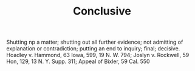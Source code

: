 ---
title: Conclusive
letter: C
permalink: "/definitions/bld-conclusive.html"
body: Shutting np a matter; shutting out all further evidence; not admitting of explanation
  or contradiction; putting an end to inquiry; final; decisive. Hoadley v. Hammond,
  63 Iowa, 599, 19 N. W. 794; Joslyn v. Rockwell, 59 Hon, 129, 13 N. Y. Supp. 311;
  Appeal of Bixler, 59 Cal. 550
published_at: '2018-07-07'
source: Black's Law Dictionary 2nd Ed (1910)
layout: post
---